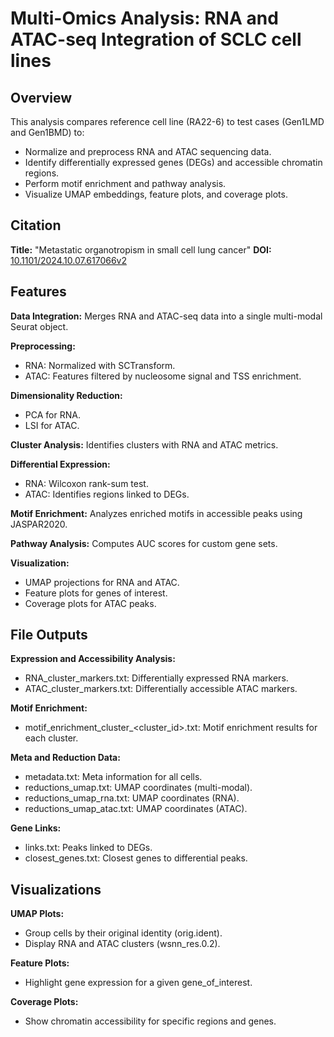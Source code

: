 # **Multi-Omics Analysis: RNA and ATAC-seq Integration of SCLC cell lines**

## **Overview**
This analysis compares reference cell line (RA22-6) to test cases (Gen1LMD and Gen1BMD) to:
  - Normalize and preprocess RNA and ATAC sequencing data.
  - Identify differentially expressed genes (DEGs) and accessible chromatin regions.
  - Perform motif enrichment and pathway analysis.
  - Visualize UMAP embeddings, feature plots, and coverage plots.

## **Citation**

**Title:** "Metastatic organotropism in small cell lung cancer"
**DOI:** [10.1101/2024.10.07.617066v2](10.1101/2024.10.07.617066v2)

## **Features**

**Data Integration:** 
Merges RNA and ATAC-seq data into a single multi-modal Seurat object.

**Preprocessing:**
  - RNA: Normalized with SCTransform.
  - ATAC: Features filtered by nucleosome signal and TSS enrichment.

**Dimensionality Reduction:**
  - PCA for RNA.
  - LSI for ATAC.

**Cluster Analysis:** Identifies clusters with RNA and ATAC metrics.

**Differential Expression:**
  - RNA: Wilcoxon rank-sum test.
  - ATAC: Identifies regions linked to DEGs.

**Motif Enrichment:** Analyzes enriched motifs in accessible peaks using JASPAR2020.

**Pathway Analysis:** Computes AUC scores for custom gene sets.

**Visualization:**
  - UMAP projections for RNA and ATAC.
  - Feature plots for genes of interest.
  - Coverage plots for ATAC peaks.

## **File Outputs**

**Expression and Accessibility Analysis:**
  - RNA_cluster_markers.txt: Differentially expressed RNA markers.
  - ATAC_cluster_markers.txt: Differentially accessible ATAC markers.

**Motif Enrichment:**
  - motif_enrichment_cluster_<cluster_id>.txt: Motif enrichment results for each cluster.

**Meta and Reduction Data:**
  - metadata.txt: Meta information for all cells.
  - reductions_umap.txt: UMAP coordinates (multi-modal).
  - reductions_umap_rna.txt: UMAP coordinates (RNA).
  - reductions_umap_atac.txt: UMAP coordinates (ATAC).

**Gene Links:**
  - links.txt: Peaks linked to DEGs.
  - closest_genes.txt: Closest genes to differential peaks.

## **Visualizations**

**UMAP Plots:**
  - Group cells by their original identity (orig.ident).
  - Display RNA and ATAC clusters (wsnn_res.0.2).

**Feature Plots:**
  - Highlight gene expression for a given gene_of_interest.

**Coverage Plots:**
  - Show chromatin accessibility for specific regions and genes.
